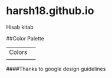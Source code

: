 harsh18.github.io
=================
Hisab kitab


##Color Palette
<table>
	<tr>
		<td colspan="5">Colors</td>
	</tr>
	<tr>
		<td></td>
		<td></td>
		<td></td>
		<td></td>
		<td></td>
	</tr>
</table>

####Thanks to google design guidelines
